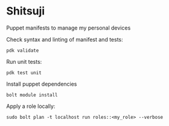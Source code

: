 # Shitsuji
Puppet manifests to manage my personal devices

Check syntax and linting of manifest and tests:
```
pdk validate
```

Run unit tests:
```
pdk test unit
```

Install puppet dependencies
```
bolt module install
```

Apply a role locally:
```
sudo bolt plan -t localhost run roles::<my_role> --verbose
```

